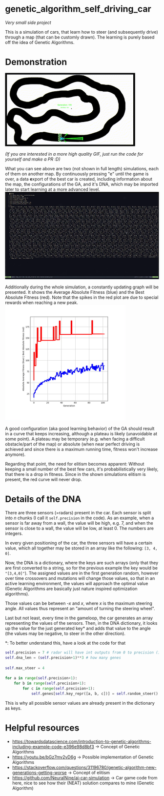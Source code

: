 # genetic_algorithm_self_driving_car
*Very small side project*

This is a simulation of cars, that learn how to steer (and subsequently drive) through a map (that can be customly drawn). The learning is purely based off the idea of Genetic Algorithms.

# Demonstration
![](https://github.com/Tix3Dev/genetic_algorithm_self_driving_car/blob/main/README%20stuff/demo.gif)

*(If you are interested in a more high quality GIF, just run the code for yourself and make a PR :D)*

What you can see above are two (not shown in full length) simulations, each of them on another map. By continuously pressing "e" until the game is over, a data **e**xport of the best car is created, including information about the map, the configurations of the GA, and it's DNA, which may be imported later to start learning at a more advanced level.
![](https://github.com/Tix3Dev/genetic_algorithm_self_driving_car/blob/main/README%20stuff/export.png)

Additionally during the whole simulation, a constantly updating graph will be presented. It shows the Average Absolute Fitness (blue) and the Best Absolute Fitness (red). Note that the spikes in the red plot are due to special rewards when reaching a new peak.
![](https://github.com/Tix3Dev/genetic_algorithm_self_driving_car/blob/main/README%20stuff/plot.png)

A good configuration (aka good learning behavior) of the GA should result in a curve that keeps increasing, although a plateau is likely (unavoidable at some point). A plateau may be temporary (e.g. when facing a difficult obstacle/part of the map) or absolute (when near perfect driving is achieved and since there is a maximum running time, fitness won't increase anymore).

Regarding that point, the need for elitism becomes apparent: Without keeping a small number of the best few cars, it's probabilistically very likely, that there is a drop in fitness. Since in the shown simulations elitism is present, the red curve will never drop.

# Details of the DNA
There are three sensors (=radars) present in the car. Each sensor is split into *n* chunks (I call it `self.precision` in the code). As an example, when a sensor is far away from a wall, the value will be high, e.g. 7, and when the sensor is close to a wall, the value will be low, at least 0. The numbers are integers.

In every given positioning of the car, the three sensors will have a certain value, which all together may be stored in an array like the following: `[3, 4, 0]`.

Now, the DNA is a dictionary, where the keys are such arrays (only that they are first converted to a string, so for the previous example the key would be `"[3,4,0]"`). The assigned values are in the first generation random, however over time crossovers and mutations will change those values, so that in an active learning environment, the values will approach the optimal value (Genetic Algorithms are basically just nature inspired optimization algorithms).

Those values can be between *-x* and *x*, where *x* is the maximum steering angle. All values thus represent an "amount of turning the steering wheel".

Last but not least, every time in the gameloop, the car generates an array representing the values of the sensors. Then, in the DNA dictionary, it looks up the value for the just generated key\* and adds that value to the angle (the values may be negative, to steer in the other direction).

\*: To better understand this, have a look at the code for that
```python
self.precision = 7 # radar will have int outputs from 0 to precision (inclusive)
self.dna_len = (self.precision+1)**3 # how many genes

self.max_steer = 4

for a in range(self.precision+1):
    for b in range(self.precision+1):
        for c in range(self.precision+1):
            self.genes[self.key_repr([a, b, c])] = self.random_steer() # value between -self.max_steer and +self.max_steer
```
This is why all possible sensor values are already present in the dictionary as keys.

# Helpful resources
- https://towardsdatascience.com/introduction-to-genetic-algorithms-including-example-code-e396e98d8bf3
    -> Concept of Genetic Algorithms
- https://youtu.be/bGz7mv2vD6g
    -> Possible implementation of Genetic Algorithms
- https://stackoverflow.com/questions/31196780/genetic-algorithm-new-generations-getting-worse
    -> Concept of elitism
- https://github.com/NeuralNine/ai-car-simulation
    -> Car game code from here, nice to see how their (NEAT) solution compares to mine (Genetic Algorithm)
